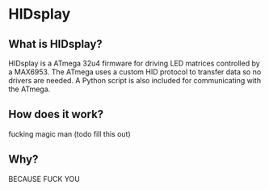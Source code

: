 HIDsplay
============


What is HIDsplay?
---------------------
HIDsplay is a ATmega 32u4 firmware for driving LED matrices controlled by a MAX6953.  The ATmega uses a custom HID protocol to transfer data so no drivers are needed.  A Python script is also included for communicating with the ATmega.


How does it work?
---------------------
fucking magic man
(todo fill this out)


Why?
--------
BECAUSE FUCK YOU